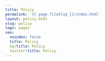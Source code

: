 ```yaml
---
title: Policy
permalink: '{{ page.fileSlug }}/index.html'
layout: policy.html
slug: policy
tags: pages
seo:
  noindex: false
  title: Policy
  og:title: Policy
  twitter:title: Policy
---
```



